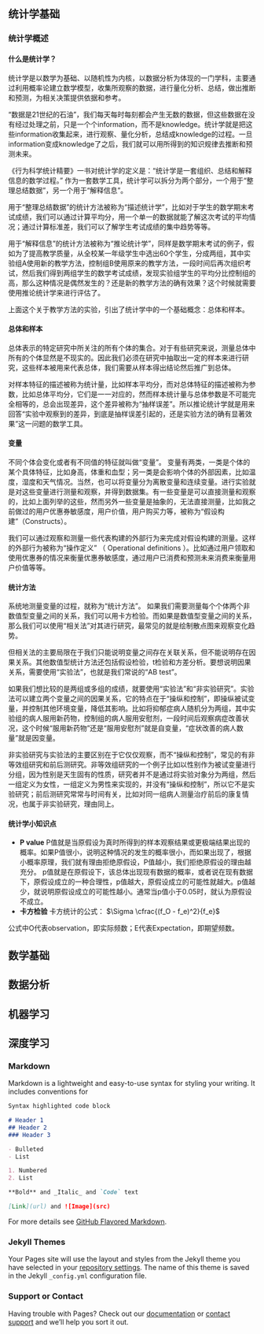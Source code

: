 ## 统计学基础
### 统计学概述
#### 什么是统计学？
统计学是以数学为基础、以随机性为内核，以数据分析为体现的一门学科，主要通过利用概率论建立数学模型，收集所观察的数据，进行量化分析、总结，做出推断和预测，为相关决策提供依据和参考。

“数据是21世纪的石油”，我们每天每时每刻都会产生无数的数据，但这些数据在没有经过处理之前，只是一个个information，而不是knowledge。统计学就是把这些information收集起来，进行观察、量化分析，总结成knowledge的过程。一旦information变成knowledge了之后，我们就可以用所得到的知识规律去推断和预测未来。

《行为科学统计精要》一书对统计学的定义是：“统计学是一套组织、总结和解释信息的数学过程。” 作为一套数学工具，统计学可以拆分为两个部分，一个用于“整理总结数据”，另一个用于“解释信息”。

用于“整理总结数据”的统计方法被称为“描述统计学”，比如对于学生的数学期末考试成绩，我们可以通过计算平均分，用一个单一的数据就能了解这次考试的平均情况；通过计算标准差，我们可以了解学生考试成绩的集中趋势等等。

用于“解释信息”的统计方法被称为“推论统计学”，同样是数学期末考试的例子，假如为了提高教学质量，从全校某一年级学生中选出60个学生，分成两组，其中实验组A使用新的教学方法，控制组B使用原来的教学方法，一段时间后再次组织考试，然后我们得到两组学生的数学考试成绩，发现实验组学生的平均分比控制组的高，那么这种情况是偶然发生的？还是新的教学方法的确有效果？这个时候就需要使用推论统计学来进行评估了。

上面这个关于教学方法的实验，引出了统计学中的一个基础概念：总体和样本。

#### 总体和样本
总体表示的特定研究中所关注的所有个体的集合。对于有些研究来说，测量总体中所有的个体显然是不现实的。因此我们必须在研究中抽取出一定的样本来进行研究，这些样本被用来代表总体，我们需要从样本得出结论然后推广到总体。

对样本特征的描述被称为统计量，比如样本平均分，而对总体特征的描述被称为参数，比如总体平均分，它们是一一对应的，然而样本统计量与总体参数是不可能完全相等的，总会出现差异，这个差异被称为“抽样误差”。所以推论统计学就是用来回答“实验中观察到的差异，到底是抽样误差引起的，还是实验方法的确有显著效果”这一问题的数学工具。

#### 变量
不同个体会变化或者有不同值的特征就叫做“变量”。
变量有两类，一类是个体的某个具体特征，比如身高，体重和血型；另一类是会影响个体的外部因素，比如温度，湿度和天气情况。当然，也可以将变量分为离散变量和连续变量。进行实验就是对这些变量进行测量和观察，并得到数据集。有一些变量是可以直接测量和观察的，比如上面列举的这些，然而另外一些变量是抽象的，无法直接测量，比如我之前做过的用户优惠券敏感度，用户价值，用户购买力等，被称为“假设构建”（Constructs）。

我们可以通过观察和测量一些代表构建的外部行为来完成对假设构建的测量。这样的外部行为被称为“操作定义” （ Operational definitions ）。比如通过用户领取和使用优惠券的情况来衡量优惠券敏感度，通过用户已消费和预测未来消费来衡量用户价值等等。
 
#### 统计方法
系统地测量变量的过程，就称为“统计方法”。
如果我们需要测量每个个体两个非数值型变量之间的关系，我们可以用卡方检验。而如果是数值型变量之间的关系，那么我们可以使用“相关法”对其进行研究，最常见的就是绘制散点图来观察变化趋势。

但相关法的主要局限在于我们只能说明变量之间存在关联关系，但不能说明存在因果关系。其他数值型统计方法还包括假设检验，t检验和方差分析。要想说明因果关系，需要使用“实验法”，也就是我们常说的“AB test”。

如果我们想比较的是两组或多组的成绩，就要使用“实验法”和“非实验研究”。实验法可以建立两个变量之间的因果关系，它的特点在于“操纵和控制”，即操纵被试变量，并控制其他环境变量，降低其影响。比如将抑郁症病人随机分为两组，其中实验组的病人服用新药物，控制组的病人服用安慰剂，一段时间后观察病症改善状况，这个时候“服用新药物”还是“服用安慰剂”就是自变量，“症状改善的病人数量”就是因变量。

非实验研究与实验法的主要区别在于它仅仅观察，而不“操纵和控制”，常见的有非等效组研究和前后测研究。非等效组研究的一个例子比如以性别作为被试变量进行分组，因为性别是天生固有的性质，研究者并不是通过将实验对象分为两组，然后一组定义为女性，一组定义为男性来实现的，并没有“操纵和控制”，所以它不是实验研究；前后测研究常常与时间有关，比如对同一组病人测量治疗前后的康复情况，也属于非实验研究，理由同上。

#### 统计学小知识点
- **P value**
P值就是当原假设为真时所得到的样本观察结果或更极端结果出现的概率。如果P值很小，说明这种情况的发生的概率很小，而如果出现了，根据小概率原理，我们就有理由拒绝原假设，P值越小，我们拒绝原假设的理由越充分。
p值就是在原假设下，该总体出现现有数据的概率，或者说在现有数据下，原假设成立的一种合理性，p值越大，原假设成立的可能性就越大。p值越少，就说明原假设成立的可能性越小。通常当p值小于0.05时，就认为原假设不成立。
- **卡方检验**
卡方统计的公式： $\Sigma \cfrac{(f_O - f_e)^2}{f_e}$

公式中O代表observation，即实际频数；E代表Expectation，即期望频数。




## 数学基础

## 数据分析

## 机器学习

## 深度学习






### Markdown

Markdown is a lightweight and easy-to-use syntax for styling your writing. It includes conventions for

```markdown
Syntax highlighted code block

# Header 1
## Header 2
### Header 3

- Bulleted
- List

1. Numbered
2. List

**Bold** and _Italic_ and `Code` text

[Link](url) and ![Image](src)
```

For more details see [GitHub Flavored Markdown](https://guides.github.com/features/mastering-markdown/).

### Jekyll Themes

Your Pages site will use the layout and styles from the Jekyll theme you have selected in your [repository settings](https://github.com/TU-Dan/TU-Dan.github.io/settings/pages). The name of this theme is saved in the Jekyll `_config.yml` configuration file.

### Support or Contact

Having trouble with Pages? Check out our [documentation](https://docs.github.com/categories/github-pages-basics/) or [contact support](https://support.github.com/contact) and we’ll help you sort it out.
